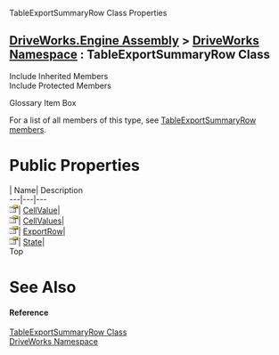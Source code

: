 TableExportSummaryRow Class Properties   
  
[DriveWorks.Engine Assembly](topic2156.md) > [DriveWorks Namespace](topic2159.md) : TableExportSummaryRow Class  
---  
  
Include Inherited Members    
Include Protected Members    


Glossary Item Box

For a list of all members of this type, see [TableExportSummaryRow members](topic5634.md).

# Public Properties

| Name| Description  
---|---|---  
![Public Property](dotnetimages/publicProperty.gif)| [CellValue](topic5639.md)|   
![Public Property](dotnetimages/publicProperty.gif)| [CellValues](topic5640.md)|   
![Public Property](dotnetimages/publicProperty.gif)| [ExportRow](topic5641.md)|   
![Public Property](dotnetimages/publicProperty.gif)| [State](topic5642.md)|   
Top

# See Also

#### Reference

[TableExportSummaryRow Class](topic5633.md)   
[DriveWorks Namespace](topic2159.md)


